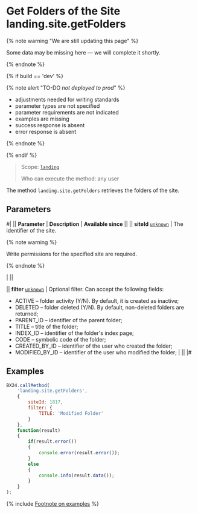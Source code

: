 # Get Folders of the Site landing.site.getFolders

{% note warning "We are still updating this page" %}

Some data may be missing here — we will complete it shortly.

{% endnote %}

{% if build == 'dev' %}

{% note alert "TO-DO _not deployed to prod_" %}

- adjustments needed for writing standards
- parameter types are not specified
- parameter requirements are not indicated
- examples are missing
- success response is absent
- error response is absent

{% endnote %}

{% endif %}

> Scope: [`landing`](../../scopes/permissions.md)
>
> Who can execute the method: any user

The method `landing.site.getFolders` retrieves the folders of the site.

## Parameters

#|
|| **Parameter** | **Description** | **Available since** ||
|| **siteId**
[`unknown`](../../data-types.md) | The identifier of the site. 

{% note warning %}

Write permissions for the specified site are required. 

{% endnote %}

| ||



|| **filter**
[`unknown`](../../data-types.md) | Optional filter. Can accept the following fields:
- ACTIVE – folder activity (Y/N). By default, it is created as inactive;
- DELETED – folder deleted (Y/N). By default, non-deleted folders are returned;
- PARENT_ID – identifier of the parent folder;
- TITLE – title of the folder;
- INDEX_ID – identifier of the folder's index page;
- CODE – symbolic code of the folder;
- CREATED_BY_ID – identifier of the user who created the folder;
- MODIFIED_BY_ID – identifier of the user who modified the folder; | ||
|#

## Examples

```js
BX24.callMethod(
    'landing.site.getFolders',
    {
        siteId: 1817,
        filter: {
            TITLE: 'Modified Folder'
        }
    },
    function(result)
    {
        if(result.error())
        {
            console.error(result.error());
        }
        else
        {
            console.info(result.data());
        }
    }
);
```

{% include [Footnote on examples](../../../_includes/examples.md) %}